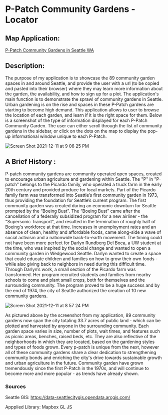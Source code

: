 # P-Patch Community Gardens - Locator
## Map Application:
[P-Patch Community Gardens in Seattle WA](https://madiframpton.github.io/GEOG495_ppatch_gardens/)


## Description: 
The purpose of my application is to showcase the 89 community garden spaces in and around Seattle, and provide the user with a url (to be copied and pasted into their browser) where they may learn more information about the garden, the availability, and how to sign up for a plot. The application's main function is to demonstrate the sprawl of community gardens in Seattle. Urban gardening is on the rise and spaces in these P-Patch gardens are starting to become high demand. This application allows to user to browse the location of each garden, and learn if it is the right space for them. Below is a screenshot of the type of information displayed for each P-Patch Community Garden. The user can either scroll through the list of community gardens in the sidebar, or click on the dots on the map to display the pop-up informational window unique to each P-Patch. 


![Screen Shot 2021-12-11 at 9 06 25 PM](https://user-images.githubusercontent.com/91759168/145701081-d47c1b06-efd0-4dd7-a8ee-b3e9e331f63f.png)

## A Brief History : 
P-patch community gardens are community operated open spaces, created to encourage urban agriculture and gardening within Seattle. The "P" in "P-patch" belongs to the Picardo family, who operated a truck farm in the early 20th century and provided produce for local markets. Part of the Picardo family farm was transformed into Seattle’s first community garden in 1973, thus providing the foundation for Seattle’s current program.
The first community garden was created during an economic downturn for Seattle prompted by the “Boeing Bust”. The “Boeing Bust” came after the cancellation of a federally subsidized program for a new airliner - the "Supersonic Transport", and resulted in the termination of roughly half of Boeing's workforce at that time. Increases in unemployment rates and an absence of clean, healthy and affordable foods, came along-side a wave of social activism and a nationwide back-to-earth movement. The timing could not have been more perfect for Darlyn Rundberg Del Boca, a UW student at the time, who was inspired by the social change and wanted to open a community garden in Wedgewood Seattle. Darlyn wanted to create a space that could educate children and families on how to grow their own foods - while also giving back to neighbors in need during this difficult time. Through Darlyn’s work, a small section of the Picardo farm was transformed. Her program recruited students and families from nearby schools to come and plant small crops, both for themselves and the surrounding community. The program proved to be a huge success and by the end of 1974, the city of Seattle authorized the creation of 10 new community gardens. 


![Screen Shot 2021-12-11 at 8 57 24 PM](https://user-images.githubusercontent.com/91759168/145700897-0c0a639b-29a0-42b7-b9cc-2606798dd872.png)

As pictured above by the screenshot from my application, 89 community gardens now span the city totaling 33.7 acres of public land - which can be plotted and harvested by anyone in the surrounding community. Each garden space varies in size, number of plots, wait times, and features such as picnic areas, benches, raised beds, etc. They are also reflective of the neighborhoods in which they are located, based on the gardening styles and types of foods grown. Every p-patch is unique from the next, however all of these community gardens share a clear dedication to strengthening community bonds and enriching the city's drive towards sustainable growth and urban agriculture in the future. Community garden have grown tremendously since the first P-Patch in the 1970s, and will continue to become more and more popular - as trends have already shown. 

### Sources
Seattle GIS: https://data-seattlecitygis.opendata.arcgis.com/

Appplied Library: Mapbox GL JS






